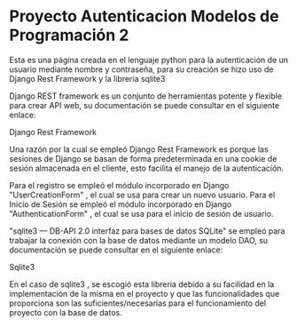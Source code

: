 # Proyecto Autenticacion Modelos de Programación 2

Esta es una página creada en el lenguaje python para la autenticación de un usuario mediante nombre y contraseña, para su creación se hizo uso de Django Rest Framework y la libreria sqlite3

Django REST framework es un conjunto de herramientas potente y flexible para crear API web, su documentación se puede consultar en el siguiente enlace:

Django Rest Framework

Una razón por la cual se empleó Django Rest Framework es porque las sesiones de Django se basan de forma predeterminada en una cookie de sesión almacenada en el cliente, esto facilita el manejo de la autenticación.

Para el registro se empleó el módulo incorporado en Django "UserCreationForm" , el cual se usa para crear un nuevo usuario.
Para el Inicio de Sesión se empleó el módulo incorporado en Django "AuthenticationForm" , el cual se usa para el inicio de sesión de usuario.

"sqlite3 — DB-API 2.0 interfaz para bases de datos SQLite" se empleó para trabajar la conexión con la base de datos mediante un modelo DAO, su documentación se puede consultar en el siguiente enlace:

Sqlite3

En el caso de sqlite3 , se escogió esta libreria debido a su facilidad en la implementación de la misma en el proyecto y que las funcionalidades que proporciona son las suficientes/necesarias para el funcionamiento del proyecto con la base de datos.
